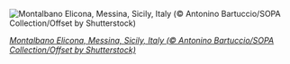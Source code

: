 
![Montalbano Elicona, Messina, Sicily, Italy (© Antonino Bartuccio/SOPA Collection/Offset by Shutterstock)](https://cn.bing.com//th?id=OHR.MontalbanoElicona_EN-US7629651237_1920x1080.jpg&rf=LaDigue_1920x1080.jpg&pid=hp)

*[Montalbano Elicona, Messina, Sicily, Italy (© Antonino Bartuccio/SOPA Collection/Offset by Shutterstock)](https://www.bing.com/search?q=Montalbano+Elicona+Sicily&form=hpcapt&filters=HpDate%3a%2220210418_0700%22)*
